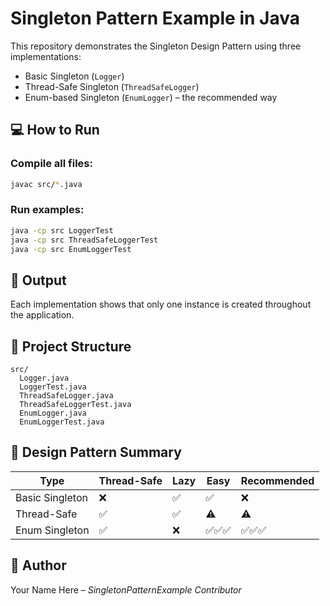 
# Singleton Pattern Example in Java

This repository demonstrates the Singleton Design Pattern using three implementations:
- Basic Singleton (`Logger`)
- Thread-Safe Singleton (`ThreadSafeLogger`)
- Enum-based Singleton (`EnumLogger`) – the recommended way

## 💻 How to Run

### Compile all files:
```bash
javac src/*.java
```

### Run examples:
```bash
java -cp src LoggerTest
java -cp src ThreadSafeLoggerTest
java -cp src EnumLoggerTest
```

## 📌 Output

Each implementation shows that only one instance is created throughout the application.

## 📂 Project Structure

```
src/
  Logger.java
  LoggerTest.java
  ThreadSafeLogger.java
  ThreadSafeLoggerTest.java
  EnumLogger.java
  EnumLoggerTest.java
```

## 🧠 Design Pattern Summary

| Type               | Thread-Safe | Lazy | Easy | Recommended |
|--------------------|-------------|------|------|-------------|
| Basic Singleton    | ❌          | ✅   | ✅   | ❌          |
| Thread-Safe        | ✅          | ✅   | ⚠️   | ⚠️          |
| Enum Singleton     | ✅          | ❌   | ✅✅✅ | ✅✅✅       |

## 🙌 Author

Your Name Here – *SingletonPatternExample Contributor*
